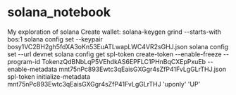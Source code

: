# solana_notebook
My exploration of solana
Create wallet:
solana-keygen grind --starts-with bos:1
solana config set --keypair bosy1VC2BH2gh5fdXA3oKn53EuATLwapLWC4VR2sGHJ.json
solana config set --url devnet
solana config get
spl-token create-token --enable-freeze --program-id TokenzQdBNbLqP5VEhdkAS6EPFLC1PHnBqCXEpPxuEb --enable-metadata mnt75nPc893Ewtc3qEaisGXGgr4sZfP41FvLgGLrTHJ.json
spl-token initialize-metadata mnt75nPc893Ewtc3qEaisGXGgr4sZfP41FvLgGLrTHJ 'uponly' 'UP'
